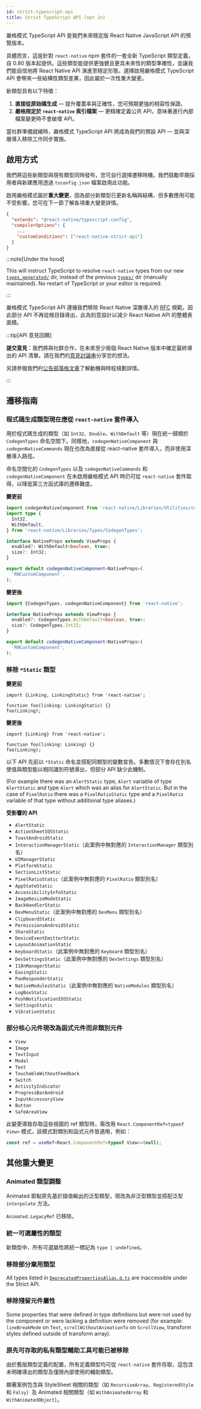 ```yaml
---
id: strict-typescript-api
title: Strict TypeScript API (opt in)
---
```


嚴格模式 TypeScript API 是我們未來穩定版 React Native JavaScript API 的預覽版本。

具體而言，這是針對 `react-native` npm 套件的一套全新 TypeScript 類型定義，自 0.80 版本起提供。這些類型能提供更強健且更具未來性的類型準確性，並讓我們能自信地將 React Native API 演進至穩定形態。選擇啟用嚴格模式 TypeScript API 會帶來一些結構性類型差異，因此屬於一次性重大變更。

新類型具有以下特徵：

1. **直接從原始碼生成** — 提升覆蓋率與正確性，您可預期更強的相容性保證。
2. **嚴格限定於 `react-native` 索引檔案** — 更精確定義公共 API，意味著進行內部檔案變更時不會破壞 API。

當社群準備就緒時，嚴格模式 TypeScript API 將成為我們的預設 API — 並與深層導入移除工作同步實施。

## 啟用方式

我們將這些新類型與現有類型同時發布，您可自行選擇遷移時機。我們鼓勵早期採用者與新建應用透過 `tsconfig.json` 檔案啟用此功能。

啟用嚴格模式屬於**重大變更**，因為部分新類型已更新名稱與結構，但多數應用可能不受影響。您可在下一節了解各項重大變更詳情。

```json title="tsconfig.json"
{
  "extends": "@react-native/typescript-config",
  "compilerOptions": {
    ...
    "customConditions": ["react-native-strict-api"]
  }
}
```

:::note[Under the hood]

This will instruct TypeScript to resolve `react-native` types from our new [`types_generated/`](https://www.npmjs.com/package/react-native?activeTab=code) dir, instead of the previous [`types/`](https://www.npmjs.com/package/react-native?activeTab=code) dir (manually maintained). No restart of TypeScript or your editor is required.

:::

嚴格模式 TypeScript API 遵循我們移除 React Native 深層導入的 [RFC](https://github.com/react-native-community/discussions-and-proposals/pull/894) 規範。因此部分 API 不再從根目錄導出，此為刻意設計以減少 React Native API 的整體表面積。

:::tip[API 意見回饋]

**提交意見**：我們將與社群合作，在未來至少兩個 React Native 版本中確定最終導出的 API 清單。請在我們的[意見討論串](https://github.com/react-native-community/discussions-and-proposals/discussions/893)分享您的想法。

另請參閱我們的[公告部落格文章](/blog/2025/06/12/moving-towards-a-stable-javascript-api)了解動機與時程規劃詳情。

:::

## 遷移指南

### 程式碼生成類型現在應從 `react-native` 套件導入

用於程式碼生成的類型（如 `Int32`、`Double`、`WithDefault` 等）現在統一歸類於 `CodegenTypes` 命名空間下。同樣地，`codegenNativeComponent` 與 `codegenNativeCommands` 現在也改為直接從 react-native 套件導入，而非使用深層導入路徑。

命名空間化的 `CodegenTypes` 以及 `codegenNativeCommands` 和 `codegenNativeComponent` 在未啟用嚴格模式 API 時仍可從 `react-native` 套件取得，以降低第三方函式庫的遷移難度。

**變更前**

```ts title=""
import codegenNativeComponent from 'react-native/Libraries/Utilities/codegenNativeComponent';
import type {
  Int32,
  WithDefault,
} from 'react-native/Libraries/Types/CodegenTypes';

interface NativeProps extends ViewProps {
  enabled?: WithDefault<boolean, true>;
  size?: Int32;
}

export default codegenNativeComponent<NativeProps>(
  'RNCustomComponent',
);
```

**變更後**

```ts title=""
import {CodegenTypes, codegenNativeComponent} from 'react-native';

interface NativeProps extends ViewProps {
  enabled?: CodegenTypes.WithDefault<boolean, true>;
  size?: CodegenTypes.Int32;
}

export default codegenNativeComponent<NativeProps>(
  'RNCustomComponent',
);
```

### 移除 `*Static` 類型

**變更前**

```tsx title=""
import {Linking, LinkingStatic} from 'react-native';

function foo(linking: LinkingStatic) {}
foo(Linking);
```

**變更後**

```tsx title=""
import {Linking} from 'react-native';

function foo(linking: Linking) {}
foo(Linking);
```

以下 API 先前以 `*Static` 命名並搭配同類型的變數宣告。多數情況下會存在別名使值與類型能以相同識別符號導出，但部分 API 缺少此機制。

(For example there was an `AlertStatic` type, `Alert` variable of type `AlertStatic` and type `Alert` which was an alias for `AlertStatic`. But in the case of `PixelRatio` there was a `PixelRatioStatic` type and a `PixelRatio` variable of that type without additional type aliases.)

**受影響的 API**

- `AlertStatic`
- `ActionSheetIOSStatic`
- `ToastAndroidStatic`
- `InteractionManagerStatic`（此案例中無對應的 `InteractionManager` 類型別名）
- `UIManagerStatic`
- `PlatformStatic`
- `SectionListStatic`
- `PixelRatioStatic`（此案例中無對應的 `PixelRatio` 類型別名）
- `AppStateStatic`
- `AccessibilityInfoStatic`
- `ImageResizeModeStatic`
- `BackHandlerStatic`
- `DevMenuStatic`（此案例中無對應的 `DevMenu` 類型別名）
- `ClipboardStatic`
- `PermissionsAndroidStatic`
- `ShareStatic`
- `DeviceEventEmitterStatic`
- `LayoutAnimationStatic`
- `KeyboardStatic`（此案例中無對應的 `Keyboard` 類型別名）
- `DevSettingsStatic`（此案例中無對應的 `DevSettings` 類型別名）
- `I18nManagerStatic`
- `EasingStatic`
- `PanResponderStatic`
- `NativeModulesStatic`（此案例中無對應的 `NativeModules` 類型別名）
- `LogBoxStatic`
- `PushNotificationIOSStatic`
- `SettingsStatic`
- `VibrationStatic`

### 部分核心元件現改為函式元件而非類別元件

- `View`
- `Image`
- `TextInput`
- `Modal`
- `Text`
- `TouchableWithoutFeedback`
- `Switch`
- `ActivityIndicator`
- `ProgressBarAndroid`
- `InputAccessoryView`
- `Button`
- `SafeAreaView`

此變更導致存取這些視圖的 ref 類型時，需改用 `React.ComponentRef<typeof View>` 模式，該模式對類別和函式元件皆適用，例如：

```ts title=""
const ref = useRef<React.ComponentRef<typeof View>>(null);
```

## 其他重大變更

### Animated 類型調整

Animated 節點原先基於插值輸出的泛型類型，現改為非泛型類型並搭配泛型 `interpolate` 方法。

`Animated.LegacyRef` 已移除。

### 統一可選屬性的類型

新類型中，所有可選屬性將統一標記為 `type | undefined`。

### 移除部分棄用類型

All types listed in [`DeprecatedPropertiesAlias.d.ts`](https://github.com/facebook/react-native/blob/0.80-stable/packages/react-native/types/public/DeprecatedPropertiesAlias.d.ts) are inaccessible under the Strict API.

### 移除殘留元件屬性

Some properties that were defined in type definitions but were not used by the component or were lacking a definition were removed (for example: `lineBreakMode` on `Text`, `scrollWithoutAnimationTo` on `ScrollView`, transform styles defined outside of transform array).

### 原先可存取的私有類型輔助工具可能已被移除

由於舊版類型定義的配置，所有定義類型均可從 `react-native` 套件存取，這包含未明確導出的類型及僅限內部使用的輔助類型。

顯著案例包含與 StyleSheet 相關的類型（如 `RecursiveArray`、`RegisteredStyle` 和 `Falsy`）及 Animated 相關類型（如 `WithAnimatedArray` 和 `WithAnimatedObject`）。